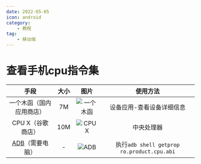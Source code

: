 ```yaml
---
date: 2022-05-05
icon: android
category:
    - 教程
tag:
    - 移动端
---
```

# 查看手机cpu指令集

|手段|大小|图片|使用方法|
| :-: | :-: | :-: | :-: |
|一个木函（国内应用商店）|7M|![一个木函](https://cdn.staticaly.com/gh/lxl66566/lxl66566.github.io/images/articles/Android_ISA/yigemuhan.jpg)|设备应用-查看设备详细信息|
|CPU X（谷歌商店）|10M|![CPU X](https://cdn.staticaly.com/gh/lxl66566/lxl66566.github.io/images/articles/Android_ISA/cpux.jpg)|中央处理器|
|[ADB](./adb.md)（需要电脑）|-|![ADB](https://cdn.staticaly.com/gh/lxl66566/lxl66566.github.io/images/articles/Android_ISA/adb.png)|执行`adb shell getprop ro.product.cpu.abi`|